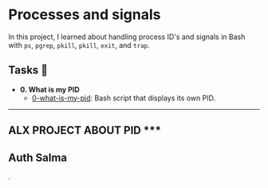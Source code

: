 # Processes and signals

In this project, I learned about handling process ID's and signals in Bash with `ps`, `pgrep`, `pkill`, `pkill`, `exit`, and `trap`.

## Tasks :page_with_curl:

* **0. What is my PID**
  * [0-what-is-my-pid](./0-what-is-my-pid): Bash script that displays its own PID.

***********************************************************************************************************************************
ALX PROJECT ABOUT PID ***
-------------------------------------------------------------------------
Auth Salma
--------------------------------------------------------------------------
. 